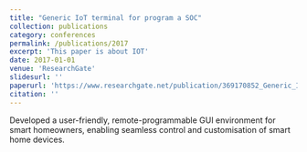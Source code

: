 ```yaml
---
title: "Generic IoT terminal for program a SOC"
collection: publications
category: conferences
permalink: /publications/2017
excerpt: 'This paper is about IOT'
date: 2017-01-01
venue: 'ResearchGate'
slidesurl: ''
paperurl: 'https://www.researchgate.net/publication/369170852_Generic_IoT_Terminal_For_Program_A_SOC'
citation: ''
---
```


Developed a user-friendly, remote-programmable GUI environment for smart homeowners, enabling seamless control and customisation of smart home devices.